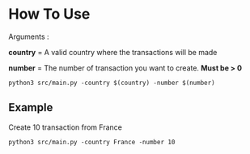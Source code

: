 # How To Use

Arguments :

**country** = A valid country where the transactions will be made

**number** = The number of transaction you want to create. **Must be > 0**

``` 
python3 src/main.py -country $(country) -number $(number)
``` 


## Example

Create 10 transaction from France

``` 
python3 src/main.py -country France -number 10
``` 